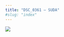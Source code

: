 ```yaml
---
title: "DSC_0361 – SUDA"
#slug: "index"
---
```


[![](/wp-content/2015/05/DSC_0361-300x201.jpg)](/wp-content/2015/05/DSC_0361.jpg)